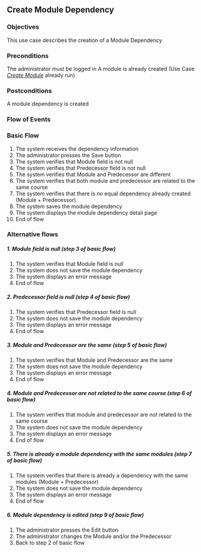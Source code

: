 ## Create Module Dependency

### Objectives 
This use case describes the creation of a Module Dependency

### Preconditions
The administrator must be logged in
A module is already created (Use Case [*Create Module*](https://github.com/FieloIncentiveAutomation/fieloelr/blob/feature/elrbackend/doc/UC-ELR-0003-Create%20Module.md) already run)

### Postconditions
A module dependency is created

### Flow of Events

### Basic Flow
   1. The system receives the dependency information
   2. The administrator presses the Save button
   3. The system verifies that Module field is not null
   4. The system verifies that Predecessor field is not null
   5. The system verifies that Module and Predecessor are different
   6. The system verifies that both module and predecessor are related to the same course
   7. The system verifies that there is no equal dependency already created (Module + Predecessor)
   8. The system saves the module dependency
   9. The system displays the module dependency detail page
   10. End of flow
 
### Alternative flows

##### 1. Module field is null (step 3 of basic flow)
   1. The system verifies that Module field is null
   2. The system does not save the module dependency
   3. The system displays an error message
   4. End of flow

##### 2. Predecessor field is null (step 4 of basic flow)
   1. The system verifies that Predecessor field is null
   2. The system does not save the module dependency
   3. The system displays an error message
   4. End of flow

##### 3. Module and Predecessor are the same (step 5 of basic flow)
   1. The system verifies that Module and Predecessor are the same
   2. The system does not save the module dependency
   3. The system displays an error message
   4. End of flow

##### 4. Module and Predecessor are not related to the same course (step 6 of basic flow)
   1. The system verifies that module and predecessor are not related to the same course
   2. The system does not save the module dependency
   3. The system displays an error message
   4. End of flow
##### 5. There is already a module dependency with the same modules (step 7 of basic flow)
   1. The system verifies that there is already a dependency with the same modules (Module + Predecessor)
   2. The system does not save the module dependency
   3. The system displays an error message
   4. End of flow

##### 6. Module dependency is edited (step 9 of basic flow)
   1. The administrator presses the Edit button
   2. The administrator changes the Module and/or the Predecessor
   3. Back to step 2 of basic flow
